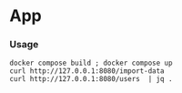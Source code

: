 # App

### Usage

```
docker compose build ; docker compose up
curl http://127.0.0.1:8080/import-data
curl http://127.0.0.1:8080/users  | jq .
```
